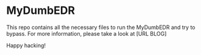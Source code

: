 # MyDumbEDR 

This repo contains all the necessary files to run the MyDumbEDR and try to bypass.
For more information, please take a look at [URL BLOG]

Happy hacking!
